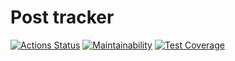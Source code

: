 # Post tracker

[![Actions Status](https://github.com/shamshaev/postal-tracker/actions/workflows/self-check.yml/badge.svg)](https://github.com/shamshaev/postal-tracker/actions)
[![Maintainability](https://api.codeclimate.com/v1/badges/31a596f39ffdada4c587/maintainability)](https://codeclimate.com/github/shamshaev/post-tracker/maintainability)
[![Test Coverage](https://api.codeclimate.com/v1/badges/31a596f39ffdada4c587/test_coverage)](https://codeclimate.com/github/shamshaev/post-tracker/test_coverage)